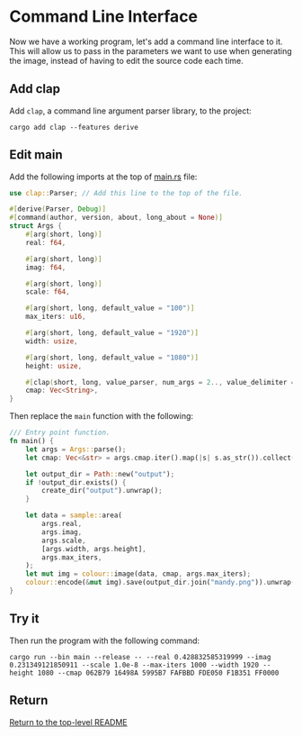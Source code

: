 # Command Line Interface

Now we have a working program, let's add a command line interface to it.
This will allow us to pass in the parameters we want to use when generating the image, instead of having to edit the source code each time.

## Add clap

Add `clap`, a command line argument parser library, to the project:

```shell
cargo add clap --features derive
```

## Edit main

Add the following imports at the top of [main.rs](./src/bin/main.rs) file:

```rust
use clap::Parser; // Add this line to the top of the file.

#[derive(Parser, Debug)]
#[command(author, version, about, long_about = None)]
struct Args {
    #[arg(short, long)]
    real: f64,

    #[arg(short, long)]
    imag: f64,

    #[arg(short, long)]
    scale: f64,

    #[arg(short, long, default_value = "100")]
    max_iters: u16,

    #[arg(short, long, default_value = "1920")]
    width: usize,

    #[arg(short, long, default_value = "1080")]
    height: usize,

    #[clap(short, long, value_parser, num_args = 2.., value_delimiter = ' ')]
    cmap: Vec<String>,
}
```

Then replace the `main` function with the following:

```rust
/// Entry point function.
fn main() {
    let args = Args::parse();
    let cmap: Vec<&str> = args.cmap.iter().map(|s| s.as_str()).collect();

    let output_dir = Path::new("output");
    if !output_dir.exists() {
        create_dir("output").unwrap();
    }

    let data = sample::area(
        args.real,
        args.imag,
        args.scale,
        [args.width, args.height],
        args.max_iters,
    );
    let mut img = colour::image(data, cmap, args.max_iters);
    colour::encode(&mut img).save(output_dir.join("mandy.png")).unwrap();
}
```

## Try it

Then run the program with the following command:

```shell
cargo run --bin main --release -- --real 0.428832585319999 --imag 0.231349121850911 --scale 1.0e-8 --max-iters 1000 --width 1920 --height 1080 --cmap 062B79 16498A 5995B7 FAFBBD FDE050 F1B351 FF0000
```

## Return

[Return to the top-level README](./../../README.md)
